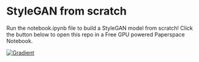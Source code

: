 # StyleGAN from scratch

Run the notebook.ipynb file to build a StyleGAN model from scratch! Click the button below to open this repo in a Free GPU powered Paperspace Notebook.

[![Gradient](https://assets.paperspace.io/img/gradient-badge.svg)](https://console.paperspace.com/github/gradient-ai/StyleGAN-from-scratch?machine=Free-GPU)
